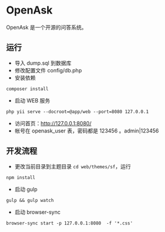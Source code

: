OpenAsk
=======

OpenAsk 是一个开源的问答系统。

运行
---

- 导入 dump.sql 到数据库
- 修改配置文件 config/db.php
- 安装依赖
```
composer install
```
- 启动 WEB 服务
```
php yii serve --docroot=@app/web --port=8080 127.0.0.1
```
- 访问首页：http://127.0.0.1:8080/
- 帐号在 openask_user 表，密码都是 123456 。admin|123456

开发流程
----

- 更改当前目录到主题目录 ```cd web/themes/sf```，运行
```
npm install
```
- 启动 gulp
```
gulp && gulp watch
```
- 启动 browser-sync
```
browser-sync start -p 127.0.0.1:8080  -f '*.css'
```

